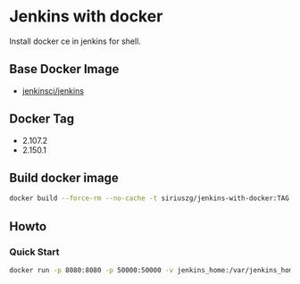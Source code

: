 # Jenkins with docker

Install docker ce in jenkins for shell.

## Base Docker Image

* [jenkinsci/jenkins](https://store.docker.com/community/images/jenkinsci/jenkins)

## Docker Tag

* 2.107.2
* 2.150.1

## Build docker image

```bash
docker build --force-rm --no-cache -t siriuszg/jenkins-with-docker:TAG .
```

## Howto

### Quick Start

```bash
docker run -p 8080:8080 -p 50000:50000 -v jenkins_home:/var/jenkins_home siriuszg/jenkins-with-docker:lts
```